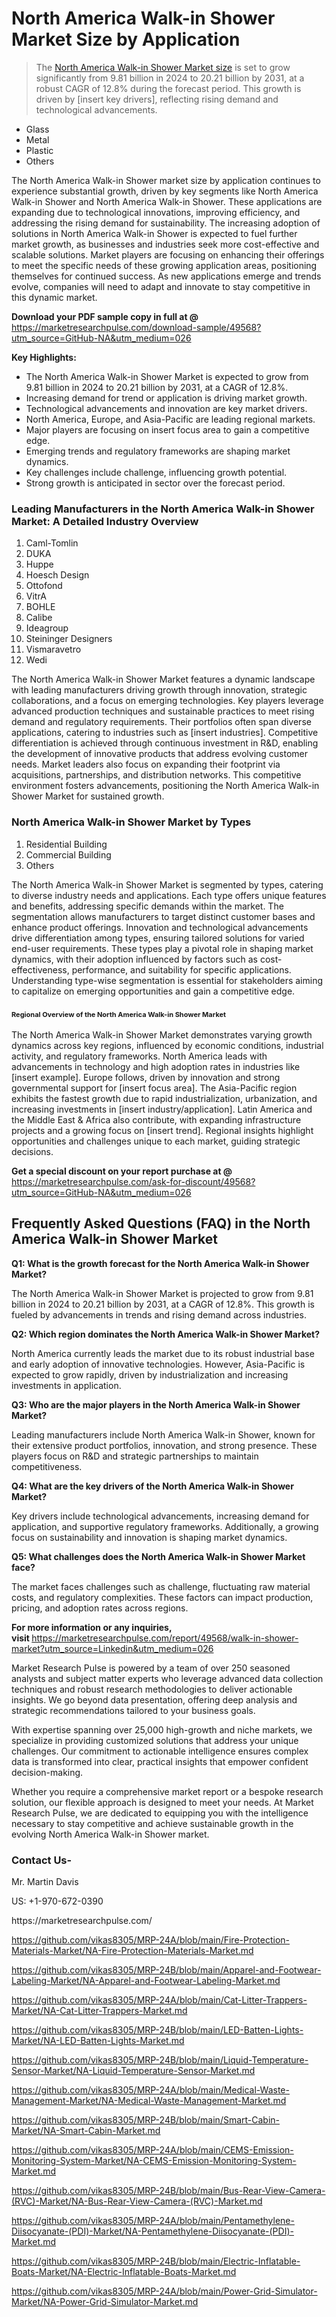 
<h1>North America Walk-in Shower Market&nbsp;Size by Application</h1><blockquote><p>The <a href="https://marketresearchpulse.com/download-sample/49568?utm_source=GitHub-NA&amp;utm_medium=026">North America Walk-in Shower Market size</a> is set to grow significantly from 9.81 billion in 2024 to 20.21 billion by 2031, at a robust CAGR of 12.8% during the forecast period. This growth is driven by [insert key drivers], reflecting rising demand and technological advancements.</p></blockquote><ul><li>Glass<li> Metal<li> Plastic<li> Others</li></ul><p>The North America Walk-in Shower market size by application continues to experience substantial growth, driven by key segments like North America Walk-in Shower and North America Walk-in Shower. These applications are expanding due to technological innovations, improving efficiency, and addressing the rising demand for sustainability. The increasing adoption of solutions in North America Walk-in Shower is expected to fuel further market growth, as businesses and industries seek more cost-effective and scalable solutions. Market players are focusing on enhancing their offerings to meet the specific needs of these growing application areas, positioning themselves for continued success. As new applications emerge and trends evolve, companies will need to adapt and innovate to stay competitive in this dynamic market.</p><p><strong>Download your PDF sample copy in full at @ </strong><a href="https://marketresearchpulse.com/download-sample/49568?utm_source=GitHub-NA&amp;utm_medium=026">https://marketresearchpulse.com/download-sample/49568?utm_source=GitHub-NA&amp;utm_medium=026</a></p><p><strong>Key Highlights: </strong></p><ul><li>The North America Walk-in Shower Market is expected to grow from 9.81 billion in 2024 to 20.21 billion by 2031, at a CAGR of 12.8%.</li><li>Increasing demand for trend or application is driving market growth.</li><li>Technological advancements and innovation are key market drivers.</li><li>North America, Europe, and Asia-Pacific are leading regional markets.</li><li>Major players are focusing on insert focus area to gain a competitive edge.</li><li>Emerging trends and regulatory frameworks are shaping market dynamics.</li><li>Key challenges include challenge, influencing growth potential.</li><li>Strong growth is anticipated in sector over the forecast period.</li></ul><h3>Leading Manufacturers in the North America Walk-in Shower Market: A Detailed Industry Overview</h3><ol><li>Caml-Tomlin</li><li>DUKA</li><li>Huppe</li><li>Hoesch Design</li><li>Ottofond</li><li>VitrA</li><li>BOHLE</li><li>Calibe</li><li>Ideagroup</li><li>Steininger Designers</li><li>Vismaravetro</li><li>Wedi</li></ol><div class="flex max-w-full flex-col flex-grow"><div class="min-h-8 text-message flex w-full flex-col items-end gap-2 whitespace-normal break-words [.text-message+&amp;]:mt-5" dir="auto" data-message-author-role="assistant" data-message-id="fd8432e4-4910-450d-b182-61b7bfb0a01f" data-message-model-slug="gpt-4o"><div class="flex w-full flex-col gap-1 empty:hidden first:pt-[3px]"><div class="markdown prose w-full break-words dark:prose-invert light"><p>The North America Walk-in Shower Market features a dynamic landscape with leading manufacturers driving growth through innovation, strategic collaborations, and a focus on emerging technologies. Key players leverage advanced production techniques and sustainable practices to meet rising demand and regulatory requirements. Their portfolios often span diverse applications, catering to industries such as [insert industries]. Competitive differentiation is achieved through continuous investment in R&amp;D, enabling the development of innovative products that address evolving customer needs. Market leaders also focus on expanding their footprint via acquisitions, partnerships, and distribution networks. This competitive environment fosters advancements, positioning the North America Walk-in Shower Market for sustained growth.</p></div></div></div></div><h3>North America Walk-in Shower Market by Types</h3><ol><li>Residential Building<li> Commercial Building<li> Others</li></ol><div class="flex max-w-full flex-col flex-grow"><div class="min-h-8 text-message flex w-full flex-col items-end gap-2 whitespace-normal break-words [.text-message+&amp;]:mt-5" dir="auto" data-message-author-role="assistant" data-message-id="084470be-0bb7-4664-bddf-5156b4f41249" data-message-model-slug="gpt-4o-mini"><div class="flex w-full flex-col gap-1 empty:hidden first:pt-[3px]"><div class="markdown prose w-full break-words dark:prose-invert light"><p>The North America Walk-in Shower Market is segmented by types, catering to diverse industry needs and applications. Each type offers unique features and benefits, addressing specific demands within the market. The segmentation allows manufacturers to target distinct customer bases and enhance product offerings. Innovation and technological advancements drive differentiation among types, ensuring tailored solutions for varied end-user requirements. These types play a pivotal role in shaping market dynamics, with their adoption influenced by factors such as cost-effectiveness, performance, and suitability for specific applications. Understanding type-wise segmentation is essential for stakeholders aiming to capitalize on emerging opportunities and gain a competitive edge.</p></div></div></div></div><h3><span style="font-size: 11px;">Regional Overview of the North America Walk-in Shower Market</span></h3><div class="flex max-w-full flex-col flex-grow"><div class="min-h-8 text-message flex w-full flex-col items-end gap-2 whitespace-normal break-words [.text-message+&amp;]:mt-5" dir="auto" data-message-author-role="assistant" data-message-id="e9038762-ce64-4e30-91c9-9bd413514231" data-message-model-slug="gpt-4o-mini"><div class="flex w-full flex-col gap-1 empty:hidden first:pt-[3px]"><div class="markdown prose w-full break-words dark:prose-invert light"><p>The North America Walk-in Shower Market demonstrates varying growth dynamics across key regions, influenced by economic conditions, industrial activity, and regulatory frameworks. North America leads with advancements in technology and high adoption rates in industries like [insert example]. Europe follows, driven by innovation and strong governmental support for [insert focus area]. The Asia-Pacific region exhibits the fastest growth due to rapid industrialization, urbanization, and increasing investments in [insert industry/application]. Latin America and the Middle East &amp; Africa also contribute, with expanding infrastructure projects and a growing focus on [insert trend]. Regional insights highlight opportunities and challenges unique to each market, guiding strategic decisions.</p></div></div></div></div><p><strong>Get a special discount on your report purchase at @ </strong><a href="https://marketresearchpulse.com/ask-for-discount/49568?utm_source=GitHub-NA&amp;utm_medium=026">https://marketresearchpulse.com/ask-for-discount/49568?utm_source=GitHub-NA&amp;utm_medium=026</a></p><h2>Frequently Asked Questions (FAQ) in the North America Walk-in Shower Market</h2><p><strong>Q1: What is the growth forecast for the North America Walk-in Shower Market?</strong></p><p>The North America Walk-in Shower Market is projected to grow from 9.81 billion in 2024 to 20.21 billion by 2031, at a CAGR of 12.8%. This growth is fueled by advancements in trends and rising demand across industries.</p><p><strong>Q2: Which region dominates the North America Walk-in Shower Market?</strong></p><p>North America currently leads the market due to its robust industrial base and early adoption of innovative technologies. However, Asia-Pacific is expected to grow rapidly, driven by industrialization and increasing investments in application.</p><p><strong>Q3: Who are the major players in the North America Walk-in Shower Market?</strong></p><p>Leading manufacturers include North America Walk-in Shower, known for their extensive product portfolios, innovation, and strong presence. These players focus on R&amp;D and strategic partnerships to maintain competitiveness.</p><p><strong>Q4: What are the key drivers of the North America Walk-in Shower Market?</strong></p><p>Key drivers include technological advancements, increasing demand for application, and supportive regulatory frameworks. Additionally, a growing focus on sustainability and innovation is shaping market dynamics.</p><p><strong>Q5: What challenges does the North America Walk-in Shower Market face?</strong></p><p>The market faces challenges such as challenge, fluctuating raw material costs, and regulatory complexities. These factors can impact production, pricing, and adoption rates across regions.</p><p><strong>For more information or any inquiries, visit&nbsp;</strong><a href="https://marketresearchpulse.com/report/49568/walk-in-shower-market?utm_source=Linkedin&utm_medium=026">https://marketresearchpulse.com/report/49568/walk-in-shower-market?utm_source=Linkedin&utm_medium=026</a></p><p>Market Research Pulse is powered by a team of over 250 seasoned analysts and subject matter experts who leverage advanced data collection techniques and robust research methodologies to deliver actionable insights. We go beyond data presentation, offering deep analysis and strategic recommendations tailored to your business goals.</p><p>With expertise spanning over 25,000 high-growth and niche markets, we specialize in providing customized solutions that address your unique challenges. Our commitment to actionable intelligence ensures complex data is transformed into clear, practical insights that empower confident decision-making.</p><p>Whether you require a comprehensive market report or a bespoke research solution, our flexible approach is designed to meet your needs. At Market Research Pulse, we are dedicated to equipping you with the intelligence necessary to stay competitive and achieve sustainable growth in the evolving North America Walk-in Shower market.</p><h3><strong>Contact Us-</strong></h3><p>Mr. Martin Davis</p><p>US: +1-970-672-0390</p><p>https://marketresearchpulse.com/</p><p><a href="https://github.com/vikas8305/MRP-24A/blob/main/Fire-Protection-Materials-Market/NA-Fire-Protection-Materials-Market.md">https://github.com/vikas8305/MRP-24A/blob/main/Fire-Protection-Materials-Market/NA-Fire-Protection-Materials-Market.md</a></p><p><a href="https://github.com/vikas8305/MRP-24B/blob/main/Apparel-and-Footwear-Labeling-Market/NA-Apparel-and-Footwear-Labeling-Market.md">https://github.com/vikas8305/MRP-24B/blob/main/Apparel-and-Footwear-Labeling-Market/NA-Apparel-and-Footwear-Labeling-Market.md</a></p><p><a href="https://github.com/vikas8305/MRP-24A/blob/main/Cat-Litter-Trappers-Market/NA-Cat-Litter-Trappers-Market.md">https://github.com/vikas8305/MRP-24A/blob/main/Cat-Litter-Trappers-Market/NA-Cat-Litter-Trappers-Market.md</a></p><p><a href="https://github.com/vikas8305/MRP-24B/blob/main/LED-Batten-Lights-Market/NA-LED-Batten-Lights-Market.md">https://github.com/vikas8305/MRP-24B/blob/main/LED-Batten-Lights-Market/NA-LED-Batten-Lights-Market.md</a></p><p><a href="https://github.com/vikas8305/MRP-24B/blob/main/Liquid-Temperature-Sensor-Market/NA-Liquid-Temperature-Sensor-Market.md">https://github.com/vikas8305/MRP-24B/blob/main/Liquid-Temperature-Sensor-Market/NA-Liquid-Temperature-Sensor-Market.md</a></p><p><a href="https://github.com/vikas8305/MRP-24A/blob/main/Medical-Waste-Management-Market/NA-Medical-Waste-Management-Market.md">https://github.com/vikas8305/MRP-24A/blob/main/Medical-Waste-Management-Market/NA-Medical-Waste-Management-Market.md</a></p><p><a href="https://github.com/vikas8305/MRP-24B/blob/main/Smart-Cabin-Market/NA-Smart-Cabin-Market.md">https://github.com/vikas8305/MRP-24B/blob/main/Smart-Cabin-Market/NA-Smart-Cabin-Market.md</a></p><p><a href="https://github.com/vikas8305/MRP-24A/blob/main/CEMS-Emission-Monitoring-System-Market/NA-CEMS-Emission-Monitoring-System-Market.md">https://github.com/vikas8305/MRP-24A/blob/main/CEMS-Emission-Monitoring-System-Market/NA-CEMS-Emission-Monitoring-System-Market.md</a></p><p><a href="https://github.com/vikas8305/MRP-24B/blob/main/Bus-Rear-View-Camera-(RVC)-Market/NA-Bus-Rear-View-Camera-(RVC)-Market.md">https://github.com/vikas8305/MRP-24B/blob/main/Bus-Rear-View-Camera-(RVC)-Market/NA-Bus-Rear-View-Camera-(RVC)-Market.md</a></p><p><a href="https://github.com/vikas8305/MRP-24A/blob/main/Pentamethylene-Diisocyanate-(PDI)-Market/NA-Pentamethylene-Diisocyanate-(PDI)-Market.md">https://github.com/vikas8305/MRP-24A/blob/main/Pentamethylene-Diisocyanate-(PDI)-Market/NA-Pentamethylene-Diisocyanate-(PDI)-Market.md</a></p><p><a href="https://github.com/vikas8305/MRP-24B/blob/main/Electric-Inflatable-Boats-Market/NA-Electric-Inflatable-Boats-Market.md">https://github.com/vikas8305/MRP-24B/blob/main/Electric-Inflatable-Boats-Market/NA-Electric-Inflatable-Boats-Market.md</a></p><p><a href="https://github.com/vikas8305/MRP-24A/blob/main/Power-Grid-Simulator-Market/NA-Power-Grid-Simulator-Market.md">https://github.com/vikas8305/MRP-24A/blob/main/Power-Grid-Simulator-Market/NA-Power-Grid-Simulator-Market.md</a></p>
